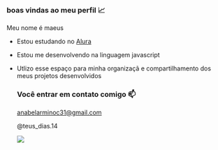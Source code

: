 ### boas vindas ao meu perfil 📈

Meu nome é maeus

- Estou estudando no [Alura](https://ww.alura.com.br)
- Estou me desenvolvendo na linguagem javascript
- Utlizo esse espaço para minha organizaçã e compartilhamento dos meus projetos desenvolvidos

  ### Você entrar em contato comigo 📫

  anabelarminoc31@gmail.com

  @teus_dias.14

  ![](https://media1.tenor.com/m/Y-PSZpGwxdAAAAAC/hmm-sus.gif)
